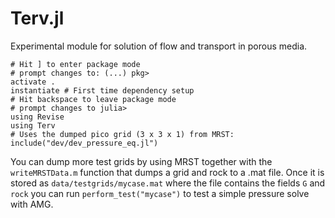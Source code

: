# Terv.jl

Experimental module for solution of flow and transport in porous media.

```
# Hit ] to enter package mode
# prompt changes to: (...) pkg>
activate .
instantiate # First time dependency setup
# Hit backspace to leave package mode
# prompt changes to julia>
using Revise
using Terv
# Uses the dumped pico grid (3 x 3 x 1) from MRST:
include("dev/dev_pressure_eq.jl") 
```

You can dump more test grids by using MRST together with the `writeMRSTData.m` function that dumps a grid and rock to a .mat file. Once it is stored as `data/testgrids/mycase.mat` where the file contains the fields `G` and `rock` you can run `perform_test("mycase")` to test a simple pressure solve with AMG.
